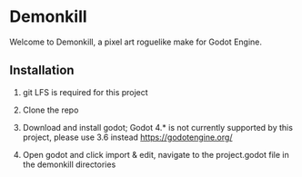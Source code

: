 # Demonkill

Welcome to Demonkill, a pixel art roguelike make for Godot Engine.

## Installation

1. git LFS is required for this project

2. Clone the repo

3. Download and install godot; Godot 4.* is not currently supported by this project, please use 3.6 instead
https://godotengine.org/

5. Open godot and click import & edit, navigate to the project.godot file in the demonkill directories
